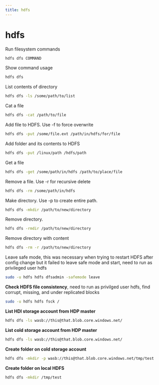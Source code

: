 ```yaml
---
title: hdfs
---
```


# hdfs


Run filesystem commands
```bash
hdfs dfs COMMAND
```

Show command usage
```bash
hdfs dfs
```

List contents of directory
```bash
hdfs dfs -ls /some/path/to/list
```

Cat a file
```bash
hdfs dfs -cat /path/to/file
```

Add file to HDFS. Use -f to force overwrite
```bash
hdfs dfs -put /some/file.ext /path/in/hdfs/for/file
```

Add folder and its contents to HDFS
```bash
hdfs dfs -put /linux/path /hdfs/path
```

Get a file
```bash
hdfs dfs -get /some/path/in/hdfs /path/to/place/file
```

Remove a file. Use -r for recursive delete
```bash
hdfs dfs -rm /some/path/in/hdfs
```

Make directory. Use -p to create entire path.
```bash
hdfs dfs -mkdir /path/to/new/directory
```

Remove directory.
```bash
hdfs dfs -rmdir /path/to/new/directory
```

Remove directory with content
```bash
hdfs dfs -rm -r /path/to/new/directory
```

Leave safe mode, this was necessary when trying to restart HDFS after config change but it failed to leave safe mode and
start, need to run as privileged user hdfs
```bash
sudo -u hdfs hdfs dfsadmin -safemode leave
```

**Check HDFS file consistency**, need to run as privilged user hdfs, find corrupt, missing, and under replicated blocks
```bash
sudo -u hdfs hdfs fsck /
```

**List HDI storage account from HDP master**
```bash
hdfs dfs -ls wasb://this@that.blob.core.windows.net/
```

**List cold storage account from HDP master**
```bash
hdfs dfs -ls wasb://this@that.blob.core.windows.net/
```

**Create folder on cold storage account**
```bash
hdfs dfs -mkdir -p wasb://this@that.blob.core.windows.net/tmp/test
```

**Create folder on local HDFS**
```bash
hdfs dfs -mkdir /tmp/test
```

